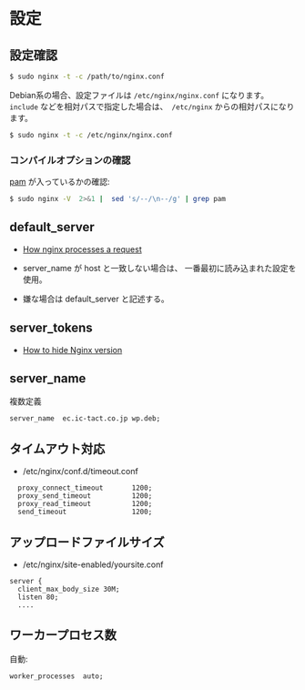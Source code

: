 # 設定

## 設定確認

~~~bash
$ sudo nginx -t -c /path/to/nginx.conf
~~~

Debian系の場合、設定ファイルは `/etc/nginx/nginx.conf` になります。
`include` などを相対パスで指定した場合は、　`/etc/nginx` からの相対パスになります。

~~~bash
$ sudo nginx -t -c /etc/nginx/nginx.conf
~~~

### コンパイルオプションの確認

[pam](nginx.auth.pam.md) が入っているかの確認:

~~~bash
$ sudo nginx -V  2>&1 |  sed 's/--/\n--/g' | grep pam
~~~

## default_server

- [How nginx processes a request](http://nginx.org/en/docs/http/request_processing.html)

- server_name が host と一致しない場合は、 一番最初に読み込まれた設定を使用。
- 嫌な場合は default_server と記述する。

## server_tokens

- [How to hide Nginx version](https://www.scalescale.com/tips/nginx/how-to-hide-nginx-version/)


## server_name

複数定義

~~~
server_name  ec.ic-tact.co.jp wp.deb;
~~~


## タイムアウト対応

- /etc/nginx/conf.d/timeout.conf

~~~
  proxy_connect_timeout       1200;
  proxy_send_timeout          1200;
  proxy_read_timeout          1200;
  send_timeout                1200;
~~~

## アップロードファイルサイズ

- /etc/nginx/site-enabled/yoursite.conf

~~~
server {
  client_max_body_size 30M;
  listen 80;
  ....
~~~

## ワーカープロセス数

自動:

~~~
worker_processes  auto;
~~~
